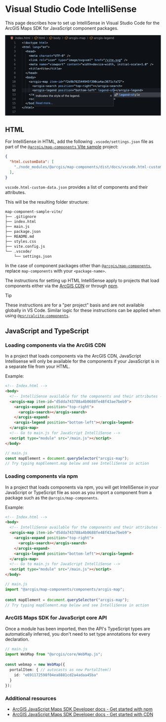 # Visual Studio Code IntelliSense

This page describes how to set up IntelliSense in Visual Studio Code for the ArcGIS Maps SDK for JavaScript component packages.

![alt text](/images/intellisense.png)

## HTML

For IntelliSense in HTML, add the following `.vscode/settings.json` file as part of the [`@arcgis/map-components` Vite sample](https://github.com/Esri/jsapi-resources/tree/main/component-samples/map-components/samples/vite) project:

```json
{
  "html.customData": [
    "./node_modules/@arcgis/map-components/dist/docs/vscode.html-custom-data.json"
  ],
}
```

`vscode.html-custom-data.json` provides a list of components and their attributes.

This will be the resulting folder structure:

```
map-component-sample-vite/
├── .gitignore
├── index.html
├── main.js
├── package.json
├── README.md
├── styles.css
├── vite.config.js
└── .vscode/
    └── settings.json
```

In the case of component packages other than [`@arcgis/map-components`](https://developers.arcgis.com/javascript/latest/references/map-components/), replace `map-components` with your `<package-name>`. 

The instructions for setting up HTML IntelliSense apply to projects that load components either via the [ArcGIS CDN](https://developers.arcgis.com/javascript/latest/get-started-cdn/) or through [npm](https://developers.arcgis.com/javascript/latest/get-started-npm/).

> [!TIP]
> These instructions are for a "per project" basis and are not available globally in VS Code.
> Similar logic for these instructions can be applied when using [`@esr/calcite-components`](https://developers.arcgis.com/calcite-design-system/resources/frameworks/#visual-studio-intellisense).

## JavaScript and TypeScript

### Loading components via the ArcGIS CDN

In a project that loads components via the ArcGIS CDN, JavaScript Intellisense will only be available for the components if your JavaScript is in a separate file from your HTML.

Example:

```html
<!-- Index.html -->
<body>
  <!-- IntelliSense available for the components and their attributes -->
  <arcgis-map item-id="d5dda743788a4b0688fe48f43ae7beb9">
    <arcgis-expand position="top-right">
      <arcgis-search></arcgis-search>
    </arcgis-expand>
    <arcgis-legend position="bottom-left"></arcgis-legend>
  </arcgis-map>
  <!-- Go to main.js for JavaScript IntelliSense -->
  <script type="module" src="/main.js"></script>
</body>
```

```js
// main.js
const mapElement = document.querySelector("arcgis-map");
// Try typing mapElement.map below and see IntelliSense in action
```

### Loading components via npm

In a project that loads components via npm, you will get IntelliSense in your JavaScript or TypeScript file as soon as you import a component from a package such as the `@arcgis/map-components`.

Example:

```html
<!-- Index.html -->
<body>
  <!-- IntelliSense available for the components and their attributes -->
  <arcgis-map item-id="d5dda743788a4b0688fe48f43ae7beb9">
    <arcgis-expand position="top-right">
      <arcgis-search></arcgis-search>
    </arcgis-expand>
    <arcgis-legend position="bottom-left"></arcgis-legend>
  </arcgis-map>
  <!-- Go to main.js for JavaScript IntelliSense -->
  <script type="module" src="/main.js"></script>
</body>
```

```js
// main.js
import "@arcgis/map-components/components/arcgis-map";

const mapElement = document.querySelector("arcgis-map");
// Try typing mapElement.map below and see IntelliSense in action
``` 

### ArcGIS Maps SDK for JavaScript core API

Once a module has been imported, then the API's TypeScript types are automatically inferred, you don't need to set type annotations for every declaration. 

```ts
// main.js
import WebMap from "@arcgis/core/WebMap.js";

const webmap = new WebMap({
  portalItem: { // autocasts as new PortalItem()
    id: "e691172598f04ea8881cd2a4adaa45ba"
  }
});
```

### Additional resources

- [ArcGIS JavaScript Maps SDK Developer docs - Get started with npm](https://developers.arcgis.com/javascript/latest/get-started-npm/)
- [ArcGIS JavaScript Maps SDK Developer docs - Get started with CDN](https://developers.arcgis.com/javascript/latest/get-started-cdn/)
